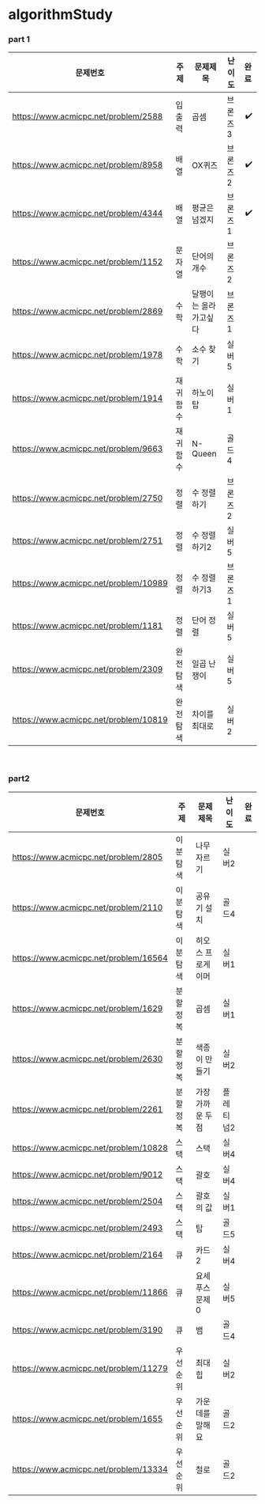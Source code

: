 # algorithmStudy
### part 1

| 문제번호 | 주제 | 문제제목 | 난이도 | 완료 |
| --- | --- | --- | --- | --- |
| https://www.acmicpc.net/problem/2588 | 입출력 | 곱셈 | 브론즈3 | &nbsp;:heavy_check_mark:
| https://www.acmicpc.net/problem/8958 | 배열 | OX퀴즈 | 브론즈2 | &nbsp;:heavy_check_mark:
| https://www.acmicpc.net/problem/4344 | 배열 | 평균은넘겠지 | 브론즈1 | &nbsp;:heavy_check_mark:
| https://www.acmicpc.net/problem/1152 | 문자열 | 단어의 개수 | 브론즈2 | 
| https://www.acmicpc.net/problem/2869 | 수학 | 달팽이는 올라가고싶다 | 브론즈1 | 
| https://www.acmicpc.net/problem/1978 | 수학 | 소수 찾기 | 실버5 | 
| https://www.acmicpc.net/problem/1914 | 재귀함수 | 하노이 탑 | 실버1 | 
| https://www.acmicpc.net/problem/9663 | 재귀함수 | N-Queen | 골드4 | 
| https://www.acmicpc.net/problem/2750 | 정렬 | 수 정렬하기 | 브론즈2 | 
| https://www.acmicpc.net/problem/2751 | 정렬 | 수 정렬하기2 | 실버5 | 
| https://www.acmicpc.net/problem/10989 | 정렬 | 수 정렬하기3 | 브론즈1 | 
| https://www.acmicpc.net/problem/1181 | 정렬 | 단어 정렬 | 실버5 | 
| https://www.acmicpc.net/problem/2309 | 완전탐색 | 일곱 난쟁이 | 실버5 | 
| https://www.acmicpc.net/problem/10819 | 완전탐색 | 차이를 최대로 | 실버2 | 

<br>

### part2
| 문제번호 | 주제 | 문제제목 | 난이도 | 완료 |
| --- | --- | --- | --- | --- |
| https://www.acmicpc.net/problem/2805 | 이분탐색 |	나무 자르기 |	실버2 |
| https://www.acmicpc.net/problem/2110 |	이분탐색 |	공유기 설치 |	골드4 |
| https://www.acmicpc.net/problem/16564 |	이분탐색 |	히오스 프로게이머 |	실버1 |
| https://www.acmicpc.net/problem/1629 |	분할정복 |	곱셈 |	실버1 |
| https://www.acmicpc.net/problem/2630 |	분할정복 |	색종이 만들기 |	실버2 |
| https://www.acmicpc.net/problem/2261 |	분할정복 |	가장 가까운 두점 |	플레티넘2 |
| https://www.acmicpc.net/problem/10828 |	스택 |	스택 |	실버4 |
| https://www.acmicpc.net/problem/9012 |	스택 |	괄호 |	실버4 |
| https://www.acmicpc.net/problem/2504 |	스택 |	괄호의 값 |	실버1 |
| https://www.acmicpc.net/problem/2493 |	스택 |	탑 |	골드5 |
| https://www.acmicpc.net/problem/2164 |	큐 |	카드2 |	실버4 |
| https://www.acmicpc.net/problem/11866 |	큐 |	요세푸스 문제 0 |	실버5 |
| https://www.acmicpc.net/problem/3190 |	큐 |	뱀 |	골드4 |
| https://www.acmicpc.net/problem/11279 |	우선순위 | 최대 힙 |	실버2 |
| https://www.acmicpc.net/problem/1655 |	우선순위 | 가운데를 말해요 |	골드2 |
| https://www.acmicpc.net/problem/13334 |	우선순위 | 철로 |	골드2 |
